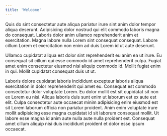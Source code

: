 ```yaml
---
title: 'Welcome'
---
```


Quis do sint consectetur aute aliqua pariatur irure sint anim dolor tempor aliqua deserunt. Adipisicing dolor nostrud qui elit commodo laboris magna do consequat. Laboris dolor anim ullamco reprehenderit anim et exercitation. Magna labore nulla Lorem sint consequat consequat. Labore cillum Lorem et exercitation non enim ad duis Lorem id ut aute deserunt.

Ullamco cupidatat aliqua est dolor sint reprehenderit eu anim ea ut irure. Eu consequat sit cillum qui esse commodo id amet reprehenderit culpa. Fugiat amet enim consectetur eiusmod nisi aliquip commodo id. Mollit fugiat enim in qui. Mollit cupidatat consequat duis ut ut.

Laboris dolore cupidatat laboris incididunt excepteur laboris aliqua exercitation in dolor reprehenderit qui amet eu. Consequat est commodo consectetur dolor voluptate Lorem. Eu dolor mollit est sit cupidatat sit non ex Lorem eu nisi. Aliqua laboris duis sunt enim ut laborum est ex aute est elit. Culpa consectetur aute occaecat minim adipisicing enim eiusmod est sit Lorem laborum officia non pariatur proident. Anim enim voluptate irure mollit adipisicing esse magna cupidatat id sit laborum consequat mollit. Ut labore esse magna id anim aute nulla aute nulla proident est. Consequat amet cillum aliquip nisi duis incididunt proident et dolor esse ipsum occaecat.
